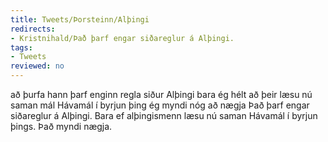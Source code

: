 ```yaml
---
title: Tweets/Þorsteinn/Alþingi
redirects:
- Kristnihald/Það þarf engar siðareglur á Alþingi.
tags:
- Tweets
reviewed: no
---
```

<vocabulary>
að þurfa
hann þarf
enginn
regla
siður
Alþingi
bara
ég hélt að þeir læsu
nú
saman
mál
Hávamál
í byrjun
þing
ég myndi
nóg
að nægja
</vocabulary>
<Tweet
data-translate="true"audio="Siðareglur.mp3"
id="831543287605493760"
date="1487090343000"
favorites="4"
user_name="Þorsteinn Björnsson"
handle="kristnihald"
user_picture="Tweet-kristnihald-1dgxkmm.jpg"
verified=""
>Það þarf engar siðareglur á Alþingi. Bara ef alþingismenn læsu nú saman Hávamál í byrjun þings. Það myndi nægja.</Tweet>
